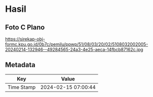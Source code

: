 # Hasil

## Foto C Plano

https://sirekap-obj-formc.kpu.go.id/0b7c/pemilu/ppwp/51/08/03/20/02/5108032002005-20240214-132946--49284565-24a3-4e25-aeca-14fbcb87162c.jpg


## Metadata

| Key        | Value               |
| ---------- | ------------------- |
| Time Stamp | 2024-02-15 07:00:44 |



